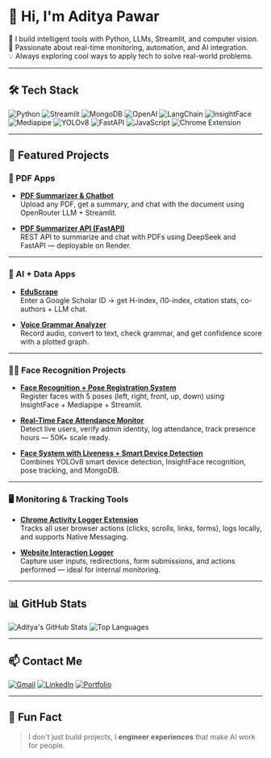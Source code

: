 # 👋 Hi, I'm Aditya Pawar

🚀 I build intelligent tools with Python, LLMs, Streamlit, and computer vision.  
🎯 Passionate about real-time monitoring, automation, and AI integration.  
💡 Always exploring cool ways to apply tech to solve real-world problems.

---

## 🛠 Tech Stack

![Python](https://img.shields.io/badge/-Python-333?style=flat&logo=python)
![Streamlit](https://img.shields.io/badge/-Streamlit-333?style=flat&logo=streamlit)
![MongoDB](https://img.shields.io/badge/-MongoDB-333?style=flat&logo=mongodb)
![OpenAI](https://img.shields.io/badge/-OpenAI-333?style=flat&logo=openai)
![LangChain](https://img.shields.io/badge/-LangChain-333?style=flat&logo=)
![InsightFace](https://img.shields.io/badge/-InsightFace-333?style=flat)
![Mediapipe](https://img.shields.io/badge/-MediaPipe-333?style=flat)
![YOLOv8](https://img.shields.io/badge/-YOLOv8-333?style=flat)
![FastAPI](https://img.shields.io/badge/-FastAPI-333?style=flat&logo=fastapi)
![JavaScript](https://img.shields.io/badge/-JavaScript-333?style=flat&logo=javascript)
![Chrome Extension](https://img.shields.io/badge/-Chrome_Extension-333?style=flat&logo=googlechrome)

---

## 📌 Featured Projects

### 📄 PDF Apps
- **[PDF Summarizer & Chatbot](https://github.com/adityathepawar/PDFsummarizer_chat)**  
  Upload any PDF, get a summary, and chat with the document using OpenRouter LLM + Streamlit.

- **[PDF Summarizer API (FastAPI)](https://pdf-summarizer-fastapi.onrender.com)**  
  REST API to summarize and chat with PDFs using DeepSeek and FastAPI — deployable on Render.

---

### 🧠 AI + Data Apps
- **[EduScrape](https://github.com/adityathepawar/EduScrape)**  
  Enter a Google Scholar ID → get H-index, i10-index, citation stats, co-authors + LLM chat.

- **[Voice Grammar Analyzer](https://github.com/adityathepawar/voiceRecg)**  
  Record audio, convert to text, check grammar, and get confidence score with a plotted graph.

---

### 🧑‍💻 Face Recognition Projects
- **[Face Recognition + Pose Registration System](https://github.com/adityathepawar/faceRecg)**  
  Register faces with 5 poses (left, right, front, up, down) using InsightFace + Mediapipe + Streamlit.

- **[Real-Time Face Attendance Monitor](https://github.com/adityathepawar/faceRecg)**  
  Detect live users, verify admin identity, log attendance, track presence hours — 50K+ scale ready.

- **[Face System with Liveness + Smart Device Detection](https://github.com/adityathepawar/faceRecg)**  
  Combines YOLOv8 smart device detection, InsightFace recognition, pose tracking, and MongoDB.

---

### 🖥️ Monitoring & Tracking Tools
- **[Chrome Activity Logger Extension](https://github.com/adityathepawar/chromeMonitorExtension)**  
  Tracks all user browser actions (clicks, scrolls, links, forms), logs locally, and supports Native Messaging.

- **[Website Interaction Logger](https://github.com/adityathepawar/webTrackingMoniter)**  
  Capture user inputs, redirections, form submissions, and actions performed — ideal for internal monitoring.

---

## 📊 GitHub Stats

![Aditya's GitHub Stats](https://github-readme-stats.vercel.app/api?username=adityathepawar&show_icons=true&theme=midnight-purple)
![Top Languages](https://github-readme-stats.vercel.app/api/top-langs/?username=adityathepawar&layout=compact&theme=midnight-purple)

---

## 📫 Contact Me

[![Gmail](https://img.shields.io/badge/-Email-D14836?style=flat&logo=gmail&logoColor=white)](mailto:pawarsixtynine@gmail.com)
[![LinkedIn](https://img.shields.io/badge/-LinkedIn-0077B5?style=flat&logo=linkedin)]([https://linkedin.com/adityathepawar](https://linkedin.com/in/adityathepawar))
[![Portfolio](https://img.shields.io/badge/-Portfolio-black?style=flat&logo=firefox)](https://your-portfolio-link.com)

---

## 💬 Fun Fact

> I don't just build projects, I **engineer experiences** that make AI work for people.

